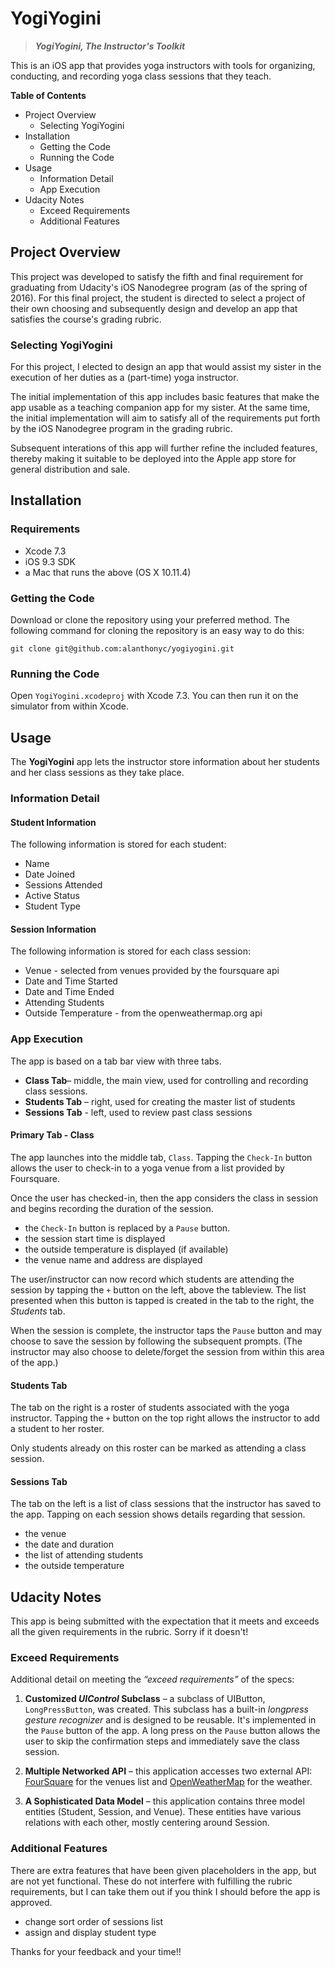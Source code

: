 # YogiYogini
> __*YogiYogini, The Instructor's Toolkit*__

This is an iOS app that provides yoga instructors with tools for organizing, conducting, and recording yoga class sessions that they teach.

**Table of Contents**

* Project Overview
    - Selecting YogiYogini
* Installation
    - Getting the Code
    - Running the Code
* Usage
    - Information Detail
    - App Execution
* Udacity Notes
    - Exceed Requirements
    - Additional Features

## Project Overview
This project was developed to satisfy the fifth and final requirement for graduating from Udacity's iOS Nanodegree program (as of the spring of 2016). For this final project, the student is directed to select a project of their own choosing and subsequently design and develop an app that satisfies the course's grading rubric.

### Selecting YogiYogini
For this project, I elected to design an app that would assist my sister in the execution of her duties as a (part-time) yoga instructor.

The initial implementation of this app includes basic features that make the app usable as a teaching companion app for my sister. At the same time, the initial implementation will aim to satisfy all of the requirements put forth by the iOS Nanodegree program in the grading rubric.

Subsequent interations of this app will further refine the included features, thereby making it suitable to be deployed into the Apple app store for general distribution and sale.

## Installation

### Requirements
* Xcode 7.3
* iOS 9.3 SDK
* a Mac that runs the above (OS X 10.11.4)

### Getting the Code
Download or clone the repository using your preferred method. The following command for cloning the repository is an easy way to do this:

    git clone git@github.com:alanthonyc/yogiyogini.git

### Running the Code
Open `YogiYogini.xcodeproj` with Xcode 7.3. You can then run it on the simulator from within Xcode.

## Usage
The __YogiYogini__ app lets the instructor store information about her students and her class sessions as they take place.

### Information Detail
#### Student Information
The following information is stored for each student:

* Name
* Date Joined
* Sessions Attended
* Active Status
* Student Type

#### Session Information
The following information is stored for each class session:

* Venue - selected from venues provided by the foursquare api
* Date and Time Started
* Date and Time Ended
* Attending Students
* Outside Temperature - from the openweathermap.org api

### App Execution
The app is based on a tab bar view with three tabs. 

* **Class Tab**– middle, the main view, used for controlling and recording class sessions.
* **Students Tab** – right, used for creating the master list of students
* **Sessions Tab** - left, used to review past class sessions

#### Primary Tab - Class
The app launches into the middle tab, `Class`. Tapping the `Check-In` button allows the user to check-in to a yoga venue from a list provided by Foursquare.

Once the user has checked-in, then the app considers the class in session and begins recording the duration of the session.

* the `Check-In` button is replaced by a `Pause` button.
* the session start time is displayed
* the outside temperature is displayed (if available)
* the venue name and address are displayed

The user/instructor can now record which students are attending the session by tapping the `+` button on the left, above the tableview. The list presented when this button is tapped is created in the tab to the right, the *Students* tab.

When the session is complete, the instructor taps the `Pause` button and may choose to save the session by following the subsequent prompts. (The instructor may also choose to delete/forget the session from within this area of the app.)

#### Students Tab
The tab on the right is a roster of students associated with the yoga instructor. Tapping the `+` button on the top right allows the instructor to add a student to her roster.

Only students already on this roster can be marked as attending a class session.

#### Sessions Tab
The tab on the left is a list of class sessions that the instructor has saved to the app. Tapping on each session shows details regarding that session.

* the venue
* the date and duration
* the list of attending students
* the outside temperature

## Udacity Notes
This app is being submitted with the expectation that it meets and exceeds all the given requirements in the rubric. Sorry if it doesn't!

### Exceed Requirements
Additional detail on meeting the *“exceed requirements”* of the specs:

1. **Customized _UIControl_ Subclass** – a subclass of UIButton, `LongPressButton`, was created. This subclass has a built-in *longpress gesture recognizer* and is designed to be reusable. It's implemented in the `Pause` button of the app. A long press on the `Pause` button allows the user to skip the confirmation steps and immediately save the class session.

2. **Multiple Networked API** – this application accesses two external API: [FourSquare](https://developer.foursquare.com/docs/venues/search) for the venues list and [OpenWeatherMap](http://openweathermap.org/api) for the weather.

3. **A Sophisticated Data Model** – this application contains three model entities (Student, Session, and Venue). These entities have various relations with each other, mostly centering around Session.

### Additional Features
There are extra features that have been given placeholders in the app, but are not yet functional. These do not interfere with fulfilling the rubric requirements, but I can take them out if you think I should before the app is approved.

* change sort order of sessions list 
* assign and display student type

Thanks for your feedback and your time!!

